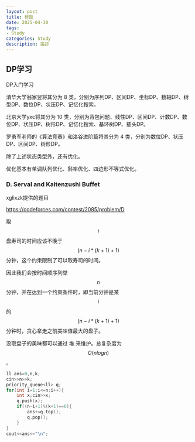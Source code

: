 ```yaml
---
layout: post
title: 标题
date: 2025-04-30
tags:
- Study
categories: Study
description: 描述
---
```


## DP学习
DP入门学习
<!-- more -->

清华大学翁家翌将其分为 $8$ 类，分别为序列DP、区间DP、坐标DP、数轴DP、树型DP、数位DP、状压DP、记忆化搜索。

北京大学yxc将其分为 $10$ 类，分别为背包问题、线性DP、区间DP、计数DP、数位DP、状压DP、树形DP、记忆化搜索、基环树DP、插头DP。

罗勇军老师的《算法竞赛》和洛谷进阶篇将其分为 $4$ 类，分别为数位DP、状压DP、区间DP、树形DP。

除了上述状态类型外，还有优化。

优化基本有单调队列优化、斜率优化、四边形不等式优化。

### D. Serval and Kaitenzushi Buffet

xglixzk提供的题目

https://codeforces.com/contest/2085/problem/D

取 $$i$$ 盘寿司的时间应该不晚于 $$(n-i*(k+1)+1)$$ 分钟，这个约束限制了可以取寿司的时间。

因此我们会按时间顺序列举 $$n$$ 分钟，并在达到一个约束条件时，即当前分钟是某 $$i$$ 的 $$(n-i*(k+1)+1)$$ 分钟时，贪心拿走之前美味值最大的盘子。

没取盘子的美味都可以通过 堆 来维护。总复杂度为 $$O(nlog n)$$ 。

```c++
ll ans=0,n,k;
cin>>n>>k;
priority_queue<ll> q;
for(int i=1;i<=n;i++){
    int x;cin>>x;
    q.push(x);
    if((n-i+1)%(k+1)==0){
        ans+=q.top();
        q.pop();
    }
}
cout<<ans<<"\n";
```

